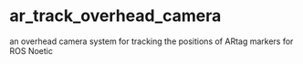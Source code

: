 # ar_track_overhead_camera
an overhead camera system for tracking the positions of ARtag markers for ROS Noetic
